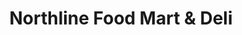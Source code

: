 ---
title: "Northline Food Mart & Deli"
url: /houston/northline-food-mart-und-deli/
shop: Lebensmittel
---